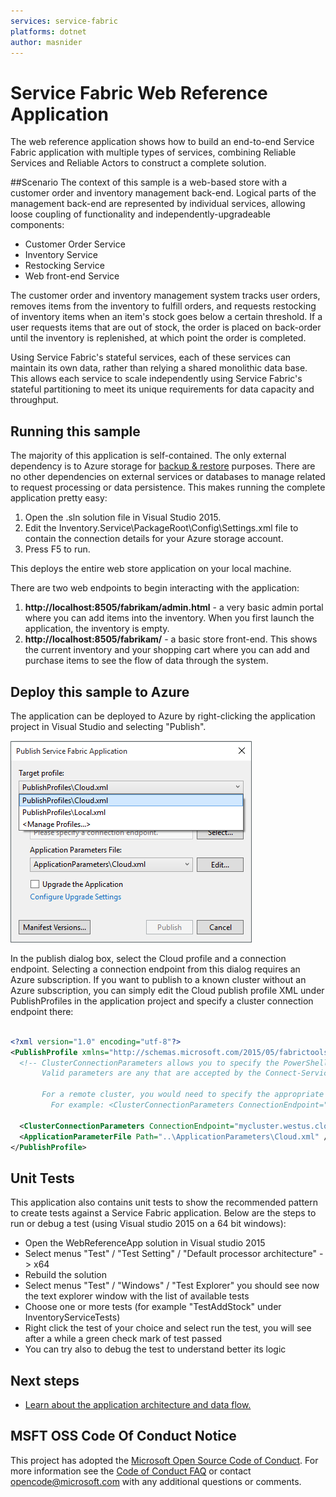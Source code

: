 ```yaml
---
services: service-fabric
platforms: dotnet
author: masnider
---
```


# Service Fabric Web Reference Application
The web reference application shows how to build an end-to-end Service Fabric application with multiple types of services, combining Reliable Services and Reliable Actors to construct a complete solution.

##Scenario
The context of this sample is a web-based store with a customer order and inventory management back-end. Logical parts of the management back-end are represented by individual services, allowing loose coupling of functionality and independently-upgradeable components:

- Customer Order Service
- Inventory Service
- Restocking Service
- Web front-end Service


The customer order and inventory management system tracks user orders, removes items from the inventory to fulfill orders, and requests restocking of inventory items when an item's stock goes below a certain threshold. If a user requests items that are out of stock, the order is placed on back-order until the inventory is replenished, at which point the order is completed.

Using Service Fabric's stateful services, each of these services can maintain its own data, rather than relying a shared monolithic data base. This allows each service to scale independently using Service Fabric's stateful partitioning to meet its unique requirements for data capacity and throughput.

## Running this sample
The majority of this application is self-contained. The only external dependency is to Azure storage for [backup & restore](https://azure.microsoft.com/en-us/documentation/articles/service-fabric-reliable-services-backup-restore/) purposes. There are no other dependencies on external services or databases to manage related to request processing or data persistence. This makes running the complete application pretty easy:

1. Open the .sln solution file in Visual Studio 2015.
2. Edit the Inventory.Service\PackageRoot\Config\Settings.xml file to contain the connection details for your Azure storage account.
2. Press F5 to run.

This deploys the entire web store application on your local machine.

There are two web endpoints to begin interacting with the application:

1. **http://localhost:8505/fabrikam/admin.html** - a very basic admin portal where you can add items into the inventory. When you first launch the application, the inventory is empty.
2. **http://localhost:8505/fabrikam/** - a basic store front-end. This shows the current inventory and your shopping cart where you can add and purchase items to see the flow of data through the system.

## Deploy this sample to Azure
The application can be deployed to Azure by right-clicking the application project in Visual Studio and selecting "Publish".

![Publish dialog](./Docs/media/publish.png)

In the publish dialog box, select the Cloud profile and a connection endpoint. Selecting a connection endpoint from this dialog requires an Azure subscription. If you want to publish to a known cluster without an Azure subscription, you can simply edit the Cloud publish profile XML under PublishProfiles in the application project and specify a cluster connection endpoint there:

``` XML

<?xml version="1.0" encoding="utf-8"?>
<PublishProfile xmlns="http://schemas.microsoft.com/2015/05/fabrictools">
  <!-- ClusterConnectionParameters allows you to specify the PowerShell parameters to use when connecting to the Service Fabric cluster.
       Valid parameters are any that are accepted by the Connect-ServiceFabricCluster cmdlet.

       For a remote cluster, you would need to specify the appropriate parameters for that specific cluster.
         For example: <ClusterConnectionParameters ConnectionEndpoint="mycluster.westus.cloudapp.azure.com:19000" /> -->

  <ClusterConnectionParameters ConnectionEndpoint="mycluster.westus.cloudapp.azure.com:19000" />
  <ApplicationParameterFile Path="..\ApplicationParameters\Cloud.xml" />
</PublishProfile>

```

## Unit Tests
This application also contains unit tests to show the recommended pattern  to create tests against a Service Fabric application.
  Below are the steps  to run or debug a test (using  Visual studio 2015 on a 64 bit windows):
  - Open the WebReferenceApp solution  in Visual studio 2015
  - Select menus "Test" / "Test Setting" / "Default processor architecture" -> x64
  - Rebuild the solution
  - Select menus "Test" / "Windows" / "Test Explorer" you should see now the text explorer window with the list of available tests
  - Choose one or more tests (for example "TestAddStock" under InventoryServiceTests)
  - Right click the test of your choice and select run the test, you will see after a while a green check mark of test passed
  - You can try also to debug the test  to  understand better  its logic


## Next steps

- [Learn about the application architecture and data flow.](https://github.com/Azure-Samples/service-fabric-dotnet-web-reference-app/blob/master/Docs/architecture.md "Learn about the application architecture and data flow.")


## MSFT OSS Code Of Conduct Notice
This project has adopted the [Microsoft Open Source Code of Conduct](https://opensource.microsoft.com/codeofconduct/). For more information see the [Code of Conduct FAQ](https://opensource.microsoft.com/codeofconduct/faq/) or contact [opencode@microsoft.com](mailto:opencode@microsoft.com) with any additional questions or comments.
